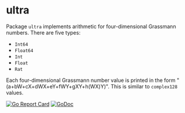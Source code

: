 # ultra

Package `ultra` implements arithmetic for four-dimensional Grassmann numbers. There are five types:

* `Int64`
* `Float64`
* `Int`
* `Float`
* `Rat`

Each four-dimensional Grassmann number value is printed in the form "(a+bW+cX+dWX+eY+fWY+gXY+h(WX)Y)". This is similar to `complex128` values.

[![Go Report Card](https://goreportcard.com/badge/gojp/goreportcard)](https://goreportcard.com/report/github.com/meirizarrygelpi/numbers/ultra) [![GoDoc](https://godoc.org/github.com/meirizarrygelpi/numbers/ultra?status.svg)](https://godoc.org/github.com/meirizarrygelpi/numbers/ultra)